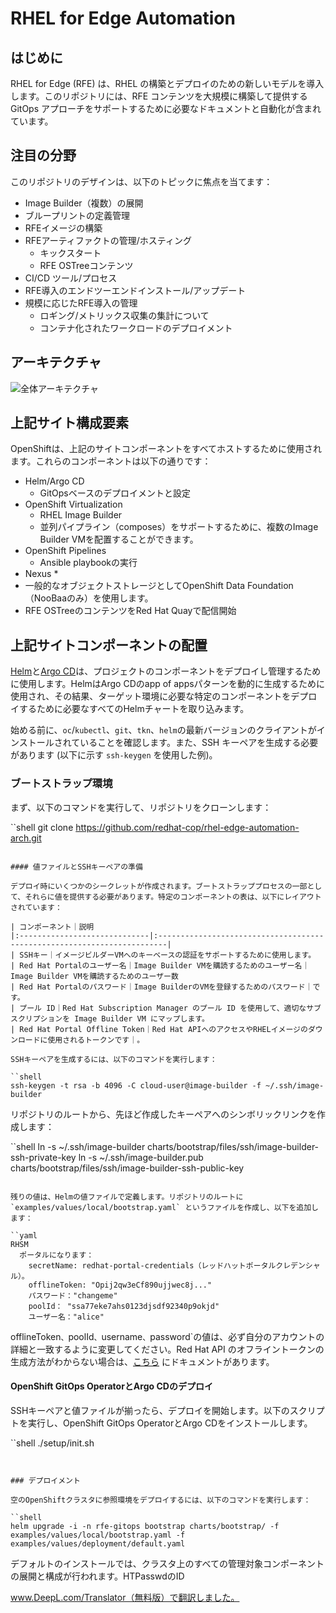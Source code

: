 # RHEL for Edge Automation

## はじめに

RHEL for Edge (RFE) は、RHEL の構築とデプロイのための新しいモデルを導入します。このリポジトリには、RFE コンテンツを大規模に構築して提供する GitOps アプローチをサポートするために必要なドキュメントと自動化が含まれています。

## 注目の分野

このリポジトリのデザインは、以下のトピックに焦点を当てます：

* Image Builder（複数）の展開
* ブループリントの定義管理
* RFEイメージの構築
* RFEアーティファクトの管理/ホスティング
  * キックスタート
  * RFE OSTreeコンテンツ
* CI/CD ツール/プロセス
* RFE導入のエンドツーエンドインストール/アップデート
* 規模に応じたRFE導入の管理
  * ロギング/メトリックス収集の集計について
  * コンテナ化されたワークロードのデプロイメント

## アーキテクチャ
![全体アーキテクチャ](/images/overall-architecture.png)

## 上記サイト構成要素

OpenShiftは、上記のサイトコンポーネントをすべてホストするために使用されます。これらのコンポーネントは以下の通りです：

* Helm/Argo CD
  * GitOpsベースのデプロイメントと設定
* OpenShift Virtualization
  * RHEL Image Builder
  * 並列パイプライン（composes）をサポートするために、複数のImage Builder VMを配置することができます。
* OpenShift Pipelines
  * Ansible playbookの実行
* Nexus
  * 
* 一般的なオブジェクトストレージとしてOpenShift Data Foundation（NooBaaのみ）を使用します。
* RFE OSTreeのコンテンツをRed Hat Quayで配信開始

## 上記サイトコンポーネントの配置

[Helm](https://helm.sh)と[Argo CD](https://argoproj.github.io/argo-cd/)は、プロジェクトのコンポーネントをデプロイし管理するために使用します。HelmはArgo CDのapp of appsパターンを動的に生成するために使用され、その結果、ターゲット環境に必要な特定のコンポーネントをデプロイするために必要なすべてのHelmチャートを取り込みます。

始める前に、`oc`/`kubectl`、`git`、`tkn`、`helm`の最新バージョンのクライアントがインストールされていることを確認します。また、SSH キーペアを生成する必要があります (以下に示す `ssh-keygen` を使用した例)。

### ブートストラップ環境

まず、以下のコマンドを実行して、リポジトリをクローンします：

``shell
git clone https://github.com/redhat-cop/rhel-edge-automation-arch.git
```

#### 値ファイルとSSHキーペアの準備

デプロイ時にいくつかのシークレットが作成されます。ブートストラッププロセスの一部として、それらに値を提供する必要があります。特定のコンポーネントの表は、以下にレイアウトされています：

| コンポーネント｜説明
|:-----------------------------|:------------------------------------------------------------------------|
| SSHキー｜イメージビルダーVMへのキーベースの認証をサポートするために使用します。
| Red Hat Portalのユーザー名｜Image Builder VMを購読するためのユーザー名｜Image Builder VMを購読するためのユーザー数
| Red Hat Portalのパスワード｜Image BuilderのVMを登録するためのパスワード｜です。
| プール ID｜Red Hat Subscription Manager のプール ID を使用して、適切なサブスクリプションを Image Builder VM にマップします。
| Red Hat Portal Offline Token｜Red Hat APIへのアクセスやRHELイメージのダウンロードに使用されるトークンです｜。

SSHキーペアを生成するには、以下のコマンドを実行します：

``shell
ssh-keygen -t rsa -b 4096 -C cloud-user@image-builder -f ~/.ssh/image-builder
```

リポジトリのルートから、先ほど作成したキーペアへのシンボリックリンクを作成します：

``shell
ln -s ~/.ssh/image-builder charts/bootstrap/files/ssh/image-builder-ssh-private-key
ln -s ~/.ssh/image-builder.pub charts/bootstrap/files/ssh/image-builder-ssh-public-key
```

残りの値は、Helmの値ファイルで定義します。リポジトリのルートに `examples/values/local/bootstrap.yaml` というファイルを作成し、以下を追加します：

``yaml
RHSM
  ポータルになります：
    secretName: redhat-portal-credentials（レッドハットポータルクレデンシャル）。
    offlineToken: "Opij2qw3eCf890ujjwec8j..."
    パスワード："changeme"
    poolId： "ssa77eke7ahs0123djsdf92340p9okjd"
    ユーザー名："alice"
```

offlineToken`、`poolId`、`username`、`password`の値は、必ず自分のアカウントの詳細と一致するように変更してください。Red Hat API のオフライントークンの生成方法がわからない場合は、[こちら](https://access.redhat.com/articles/3626371#bgenerating-a-new-offline-tokenb-3) にドキュメントがあります。

#### OpenShift GitOps OperatorとArgo CDのデプロイ

SSHキーペアと値ファイルが揃ったら、デプロイを開始します。以下のスクリプトを実行し、OpenShift GitOps OperatorとArgo CDをインストールします。

``shell
./setup/init.sh
```


### デプロイメント

空のOpenShiftクラスタに参照環境をデプロイするには、以下のコマンドを実行します：

``shell
helm upgrade -i -n rfe-gitops bootstrap charts/bootstrap/ -f examples/values/local/bootstrap.yaml -f examples/values/deployment/default.yaml
```

デフォルトのインストールでは、クラスタ上のすべての管理対象コンポーネントの展開と構成が行われます。HTPasswdのID

www.DeepL.com/Translator（無料版）で翻訳しました。